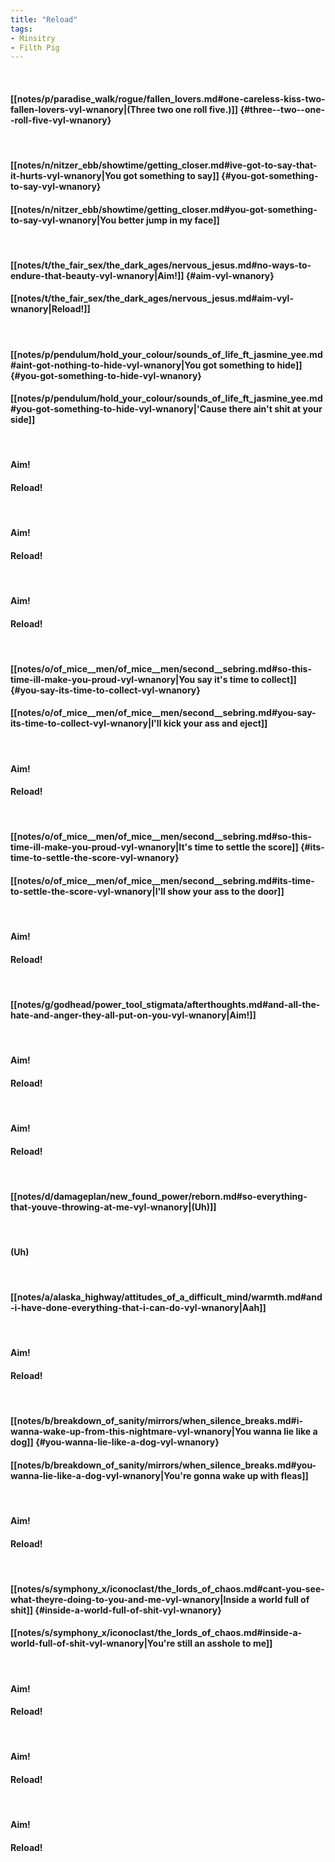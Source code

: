 ```yaml
---
title: "Reload"
tags:
- Minsitry
- Filth Pig
---
```

&nbsp;
#### [[notes/p/paradise_walk/rogue/fallen_lovers.md#one-careless-kiss-two-fallen-lovers-vyl-wnanory|(Three  two  one  roll five.)]] {#three--two--one--roll-five-vyl-wnanory}
&nbsp;
#### [[notes/n/nitzer_ebb/showtime/getting_closer.md#ive-got-to-say-that-it-hurts-vyl-wnanory|You got something to say]] {#you-got-something-to-say-vyl-wnanory}
#### [[notes/n/nitzer_ebb/showtime/getting_closer.md#you-got-something-to-say-vyl-wnanory|You better jump in my face]]
&nbsp;
#### [[notes/t/the_fair_sex/the_dark_ages/nervous_jesus.md#no-ways-to-endure-that-beauty-vyl-wnanory|Aim!]] {#aim-vyl-wnanory}
#### [[notes/t/the_fair_sex/the_dark_ages/nervous_jesus.md#aim-vyl-wnanory|Reload!]]
&nbsp;
#### [[notes/p/pendulum/hold_your_colour/sounds_of_life_ft_jasmine_yee.md#aint-got-nothing-to-hide-vyl-wnanory|You got something to hide]] {#you-got-something-to-hide-vyl-wnanory}
#### [[notes/p/pendulum/hold_your_colour/sounds_of_life_ft_jasmine_yee.md#you-got-something-to-hide-vyl-wnanory|'Cause there ain't shit at your side]]
&nbsp;
#### Aim!
#### Reload!
&nbsp;
#### Aim!
#### Reload!
&nbsp;
#### Aim!
#### Reload!
&nbsp;
#### [[notes/o/of_mice__men/of_mice__men/second__sebring.md#so-this-time-ill-make-you-proud-vyl-wnanory|You say it's time to collect]] {#you-say-its-time-to-collect-vyl-wnanory}
#### [[notes/o/of_mice__men/of_mice__men/second__sebring.md#you-say-its-time-to-collect-vyl-wnanory|I'll kick your ass and eject]]
&nbsp;
#### Aim!
#### Reload!
&nbsp;
#### [[notes/o/of_mice__men/of_mice__men/second__sebring.md#so-this-time-ill-make-you-proud-vyl-wnanory|It's time to settle the score]] {#its-time-to-settle-the-score-vyl-wnanory}
#### [[notes/o/of_mice__men/of_mice__men/second__sebring.md#its-time-to-settle-the-score-vyl-wnanory|I'll show your ass to the door]]
&nbsp;
#### Aim!
#### Reload!
&nbsp;
#### [[notes/g/godhead/power_tool_stigmata/afterthoughts.md#and-all-the-hate-and-anger-they-all-put-on-you-vyl-wnanory|Aim!]]
&nbsp;
#### Aim!
#### Reload!
&nbsp;
#### Aim!
#### Reload!
&nbsp;
#### [[notes/d/damageplan/new_found_power/reborn.md#so-everything-that-youve-throwing-at-me-vyl-wnanory|(Uh)]]
&nbsp;
#### (Uh)
&nbsp;
#### [[notes/a/alaska_highway/attitudes_of_a_difficult_mind/warmth.md#and-i-have-done-everything-that-i-can-do-vyl-wnanory|Aah]]
&nbsp;
#### Aim!
#### Reload!
&nbsp;
#### [[notes/b/breakdown_of_sanity/mirrors/when_silence_breaks.md#i-wanna-wake-up-from-this-nightmare-vyl-wnanory|You wanna lie like a dog]] {#you-wanna-lie-like-a-dog-vyl-wnanory}
#### [[notes/b/breakdown_of_sanity/mirrors/when_silence_breaks.md#you-wanna-lie-like-a-dog-vyl-wnanory|You're gonna wake up with fleas]]
&nbsp;
#### Aim!
#### Reload!
&nbsp;
#### [[notes/s/symphony_x/iconoclast/the_lords_of_chaos.md#cant-you-see-what-theyre-doing-to-you-and-me-vyl-wnanory|Inside a world full of shit]] {#inside-a-world-full-of-shit-vyl-wnanory}
#### [[notes/s/symphony_x/iconoclast/the_lords_of_chaos.md#inside-a-world-full-of-shit-vyl-wnanory|You're still an asshole to me]]
&nbsp;
#### Aim!
#### Reload!
&nbsp;
#### Aim!
#### Reload!
&nbsp;
#### Aim!
#### Reload!
